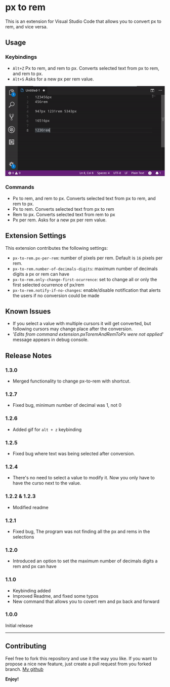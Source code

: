 # px to rem

This is an extension for Visual Studio Code that allows you to convert px to rem, and vice versa.

## Usage

### Keybindings

- `Alt+Z` Px to rem, and rem to px. Converts selected text from px to rem, and rem to px.
- `Alt+S` Asks for a new px per rem value.

![](./imgs/alt_z.gif)

### Commands

- Px to rem, and rem to px. Converts selected text from px to rem, and rem to px.
- Px to rem. Converts selected text from px to rem
- Rem to px. Converts selected text from rem to px
- Px per rem. Asks for a new px per rem value.

## Extension Settings

This extension contributes the following settings:

- `px-to-rem.px-per-rem`: number of pixels per rem. Default is `16` pixels per rem.
- `px-to-rem.number-of-decimals-digits`: maximum number of decimals digits a px or rem can have
- `px-to-rem.only-change-first-ocurrence`: set to change all or only the first selected ocurrence of px/rem
- `px-to-rem.notify-if-no-changes`: enable/disable notification that alerts the users if no conversion could be made

## Known Issues

- If you select a value with multiple cursors it will get converted, but following cursors may change place after the conversion.
- '_Edits from command extension.pxToremAndRemToPx were not applied_' message appears in debug console.

## Release Notes

### 1.3.0

- Merged functionality to change px-to-rem with shortcut.

### 1.2.7

- Fixed bug, minimum number of decimal was 1, not 0

### 1.2.6

- Added gif for `alt + z` keybinding

### 1.2.5

- Fixed bug where text was being selected after conversion.

### 1.2.4

- There's no need to select a value to modify it. Now you only have to have the curso next to the value.

### 1.2.2 & 1.2.3

- Modified readme

### 1.2.1

- Fixed bug, The program was not finding all the px and rems in the selections

### 1.2.0

- Introduced an option to set the maximum number of decimals digits a rem and px can have

### 1.1.0

- Keybinding added
- Improved Readme, and fixed some typos
- New command that allows you to covert rem and px back and forward

### 1.0.0

Initial release

---

## Contributing

Feel free to fork this repository and use it the way you like. If you want to propose a nice new feature, just create a pull request from you forked branch.
[My github](https://github.com/sainoba/vscode-px-to-rem)

**Enjoy!**
